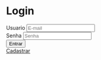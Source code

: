 <!DOCTYPE html>
<html lang="pt-br">
<head>
    <meta charset="UTF-8">
    <meta name="viewport" content="width=device-width, initial-scale=1.0">
    <title>telaLogin</title>
</head>
<body>
    <div id="caixaLogin">
        <form action="" id="formLogin">
            <h1>Login</h1>
            <label for="text">Usuario</label>
            <input type="email" name="email" id="email" required placeholder="E-mail">
            <br>
            <label for="password">Senha</label>
            <input type="password" name="password" id="password" required placeholder="Senha">
            <br>
            <button type="submit">Entrar</button>
            <br>
            <a href="cadastro.html">Cadastrar</a>
        </form>
    </div>
</body>
<link rel="stylesheet" href="telaLogin.css">
</html>
